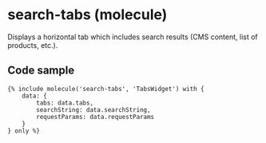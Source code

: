 # search-tabs (molecule)

Displays a horizontal tab which includes search results (CMS content, list of products, etc.).

## Code sample

```
{% include molecule('search-tabs', 'TabsWidget') with {
    data: {
        tabs: data.tabs,
        searchString: data.searchString,
        requestParams: data.requestParams
    }
} only %}
```
